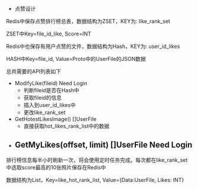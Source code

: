 - 点赞设计

Redis中保存点赞排行榜总表，数据结构为ZSET，KEY为: like_rank_set

ZSET中Key=file_id_like, Score=INT

Redis中也保存有用户点赞的文件，数据结构为Hash，KEY为: user_id_likes

HASH中Key=file_id, Value=Proto中的UserFile的JSON数据

总共需要的API列表如下
- ModifyLike(fileid) Need Login
    - 判断fileid是否在Hash中
    - 获取fileid的信息
    - 插入到user_id_likes中
    - 更改like_rank_set
- GetHotestLikesImage() []UserFile
    - 直接获取hot_likes_rank_list中的数据
- GetMyLikes(offset, limit) []UserFile Need Login
    - 

排行榜信息每半小时刷新一次，将会使用定时任务完成。每次都在like_rank_set中选取score最高的10张照片保存在Redis中

数据结构为List，Key=like_hot_rank_list, Value={Data:UserFile, Likes: INT}